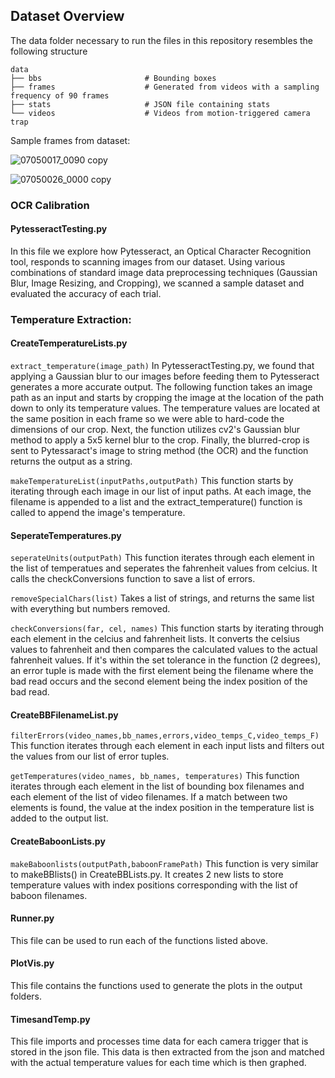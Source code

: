 ## Dataset Overview
The data folder necessary to run the files in this repository resembles the following structure
   
    data
    ├── bbs                       # Bounding boxes
    ├── frames                    # Generated from videos with a sampling frequency of 90 frames
    ├── stats                     # JSON file containing stats
    └── videos                    # Videos from motion-triggered camera trap

Sample frames from dataset:

![07050017_0090 copy](https://user-images.githubusercontent.com/68445210/210636635-db439bbe-816f-4d26-898c-8b86e05195e6.jpeg)

![07050026_0000 copy](https://user-images.githubusercontent.com/68445210/210636656-69340bc0-41a4-4468-9b68-8545b9b1fcfb.jpg)


### OCR Calibration

#### PytesseractTesting.py
In this file we explore how Pytesseract, an Optical Character Recognition tool, responds to scanning images from our dataset. Using various combinations of standard image data preprocessing techniques (Gaussian Blur, Image Resizing, and Cropping), we scanned a sample dataset and evaluated the accuracy of each trial.

### Temperature Extraction:

#### CreateTemperatureLists.py
`extract_temperature(image_path)`
 In PytesseractTesting.py, we found that applying a Gaussian blur to our images before feeding them to
 Pytesseract generates a more accurate output. The following function takes an image path as an input and
 starts by cropping the image at the location of the path down to only its temperature values. The temperature 
 values are located at the same position in each frame so we were able to hard-code the dimensions of our crop. 
 Next, the function utilizes cv2's Gaussian blur method to apply a 5x5 kernel blur to the crop. Finally, the 
 blurred-crop is sent to Pytessaract's image to string method (the OCR) and the function returns the output as a string.

`makeTemperatureList(inputPaths,outputPath)`
This function starts by iterating through each image in our list of input paths.
At each image, the filename is appended to a list and the extract_temperature() 
function is called to append the image's temperature.

#### SeperateTemperatures.py
`seperateUnits(outputPath)`
This function iterates through each element in the list of temperatues and seperates the fahrenheit values from celcius.
It calls the checkConversions function to save a list of errors.

`removeSpecialChars(list)`
Takes a list of strings, and returns the same list with everything but numbers removed.

`checkConversions(far, cel, names)`
This function starts by iterating through each element in the celcius and fahrenheit lists. It converts the celsius values to fahrenheit and then compares the calculated values to the actual fahrenheit values. If it's within the set tolerance in the function (2 degrees), an error tuple is made with the first element being the filename where the bad read occurs and the second element being the index position of the bad read.

#### CreateBBFilenameList.py
`filterErrors(video_names,bb_names,errors,video_temps_C,video_temps_F)`
This function iterates through each element in each input lists and filters out the values from our list of error tuples.

`getTemperatures(video_names, bb_names, temperatures)`
This function iterates through each element in the list of bounding box filenames and each element of the list of video filenames. If a match between two elements is found, the value at the index position in the temperature list is added to the output list.

#### CreateBaboonLists.py
`makeBaboonlists(outputPath,baboonFramePath)`
This function is very similar to makeBBlists() in CreateBBLists.py. It creates 2 new lists to store temperature values with index positions corresponding with the list of baboon filenames.

#### Runner.py
This file can be used to run each of the functions listed above.

#### PlotVis.py 
This file contains the functions used to generate the plots in the output folders. 

#### TimesandTemp.py
This file imports and processes time data for each camera trigger that is stored in the json file. This data is then extracted from the json and matched with the actual temperature values for each time which is then graphed.
